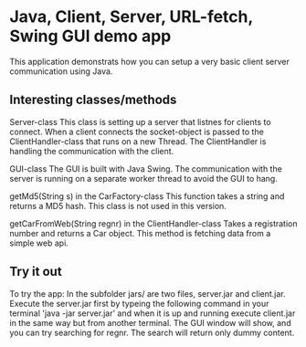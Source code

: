 # Java, Client, Server, URL-fetch, Swing GUI demo app

This application demonstrats how you can setup a very basic client server communication using Java.

## Interesting classes/methods

Server-class 
This class is setting up a server that listnes for clients to connect. When a client connects the socket-object is passed to the ClientHandler-class that runs on a new Thread. The ClientHandler is handling the communication with the client. 

GUI-class
The GUI is built with Java Swing. The communication with the server is running on a separate worker thread to avoid the GUI to hang.   


getMd5(String s) in the CarFactory-class
This function takes a string and returns a MD5 hash. This class is not used in this version.

getCarFromWeb(String regnr) in the ClientHandler-class
Takes a registration number and returns a Car object. This method is fetching data from a simple web api.  

## Try it out
To try the app: In the subfolder jars/ are two files, server.jar and client.jar. Execute the server.jar first by typeing the following command in your terminal 'java -jar server.jar' and when it is up and running execute client.jar in the same way but from another terminal. The GUI window will show, and you can try searching for regnr. The search will return only dummy content. 
